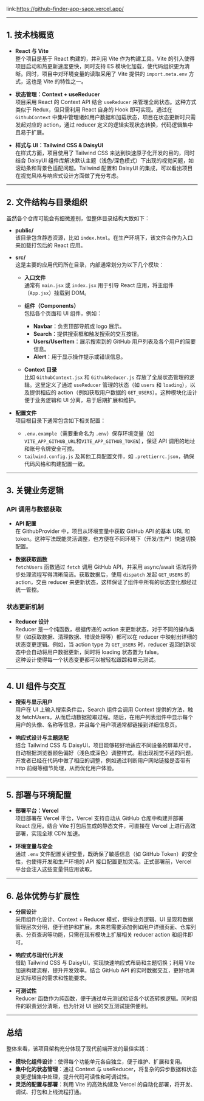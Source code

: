 link:https://github-finder-app-sage.vercel.app/

---

## 1. 技术栈概览

- **React 与 Vite**  
  整个项目是基于 React 构建的，并利用 Vite 作为构建工具。Vite 的引入使得项目启动和热更新速度更快，同时支持 ES 模块化加载，使代码组织更为清晰。同时，项目中对环境变量的读取采用了 Vite 提供的 `import.meta.env` 方式，这也是 Vite 的特性之一。  
  
- **状态管理：Context + useReducer**  
  项目采用 React 的 Context API 结合 `useReducer` 来管理全局状态。这种方式类似于 Redux，但只需利用 React 自身的 Hook 即可实现。通过在 `GithubContext` 中集中管理诸如用户数据和加载状态，项目在状态更新时只需发起对应的 action，通过 reducer 定义的逻辑实现状态转换，代码逻辑集中且易于扩展。  
  
- **样式与 UI：Tailwind CSS & DaisyUI**  
  在样式方面，项目使用了 Tailwind CSS 来达到快速原子化开发的目的，同时结合 DaisyUI 组件库解决默认主题（浅色/深色模式）下出现的视觉问题，如滚动条和背景色适配问题。Tailwind 配置和 DaisyUI 的集成，可以看出项目在视觉风格与响应式设计方面做了充分考虑。

---

## 2. 文件结构与目录组织

虽然各个仓库可能会有细微差别，但整体目录结构大致如下：

- **public/**  
  该目录包含静态资源，比如 `index.html`。在生产环境下，该文件会作为入口来加载打包后的 React 应用。

- **src/**  
  这是主要的应用代码所在目录，内部通常划分为以下几个模块：

  - **入口文件**  
    通常有 `main.jsx` 或 `index.jsx` 用于引导 React 应用，将主组件（`App.jsx`）挂载到 DOM。

  - **组件（Components）**  
    包括各个页面和 UI 组件，例如：  
    - **Navbar**：负责顶部导航或 logo 展示。  
    - **Search**：提供搜索框和触发搜索的交互按钮。  
    - **Users/UserItem**：展示搜索到的 GitHub 用户列表及各个用户的简要信息。  
    - **Alert**：用于显示操作提示或错误信息。  

  - **Context 目录**  
    比如 `GithubContext.jsx` 和 `GithubReducer.js` 存放了全局状态管理的逻辑。这里定义了通过 `useReducer` 管理的状态（如 `users` 和 `loading`），以及提供相应的 action（例如获取用户数据的 `GET_USERS`）。这种模块化设计便于业务逻辑和 UI 分离，易于后期扩展和维护。

- **配置文件**  
  项目根目录下通常包含如下相关配置：  
  - `.env.example`（需要重命名为 `.env`）保存环境变量（如`VITE_APP_GITHUB_URL`和`VITE_APP_GITHUB_TOKEN`），保证 API 调用的地址和账号令牌安全可控。  
  - `tailwind.config.js` 及其他工具配置文件，如 `.prettierrc.json`，确保代码风格和构建配置一致。

---

## 3. 关键业务逻辑

### API 调用与数据获取

- **API 配置**  
  在 GithubProvider 中，项目从环境变量中获取 GitHub API 的基本 URL 和 token。这种写法既能灵活调整，也方便在不同环境下（开发/生产）快速切换配置。

- **数据获取函数**  
  `fetchUsers` 函数通过 `fetch` 调用 GitHub API，并采用 async/await 语法将异步处理流程写得清晰简洁。获取数据后，使用 `dispatch` 发起 `GET_USERS` 的 action，交由 reducer 来更新状态，这样保证了组件中所有的状态变化都经过统一管控。

### 状态更新机制

- **Reducer 设计**  
  Reducer 是一个纯函数，根据传递的 action 来更新状态，对于不同的操作类型（如获取数据、清理数据、错误处理等）都可以在 reducer 中映射出详细的状态变更逻辑。例如，当 action type 为 `GET_USERS` 时，reducer 返回的新状态中会自动将用户数据更新，同时将 loading 状态置为 false。  
  这种设计使得每一个状态变更都可以被轻松跟踪和单元测试。

---

## 4. UI 组件与交互

- **搜索与显示用户**  
  用户在 UI 上输入搜索条件后，Search 组件会调用 Context 提供的方法，触发 fetchUsers，从而启动数据拉取过程。随后，在用户列表组件中显示每个用户的头像、名称等信息，并且每个用户项通常都链接到详细信息页。

- **响应式设计与主题适配**  
  结合 Tailwind CSS 与 DaisyUI，项目能够较好地适应不同设备的屏幕尺寸，自动根据浏览器颜色偏好（浅色或深色）调整样式。若出现视觉不适的问题，开发者已经在代码中做了相应的调整，例如通过判断用户网站链接是否带有 http 前缀等细节处理，从而优化用户体验。

---

## 5. 部署与环境配置

- **部署平台：Vercel**  
  项目部署在 Vercel 平台，Vercel 支持自动从 GitHub 仓库中构建并部署 React 应用。结合 Vite 打包后生成的静态文件，可直接在 Vercel 上进行高效部署，实现全球 CDN 加速。

- **环境变量与安全**  
  通过 `.env` 文件配置关键变量，既确保了敏感信息（如 GitHub Token）的安全性，也使得开发和生产环境的 API 接口配置更加灵活。正式部署前，Vercel 平台会注入这些变量供应用读取。

---

## 6. 总体优势与扩展性

- **分层设计**  
  采用组件化设计、Context + Reducer 模式，使得业务逻辑、UI 呈现和数据管理层次分明，便于维护和扩展。未来若需要添加例如用户详细页面、仓库列表、分页查询等功能，只需在现有模块上扩展相关 reducer action 和组件即可。

- **响应式与现代化开发**  
  借助 Tailwind CSS 与 DaisyUI，实现快速响应式布局和主题切换；利用 Vite 加速构建流程，提升开发效率。结合 GitHub API 的实时数据交互，更好地满足实际项目的需求和性能要求。

- **可测试性**  
  Reducer 函数作为纯函数，便于通过单元测试验证各个状态转换逻辑。同时组件的职责划分清晰，也为针对 UI 层的交互测试提供便利。

---

## 总结

整体来看，该项目架构充分体现了现代前端开发的最佳实践：  
- **模块化组件设计**：使得每个功能单元各自独立，便于维护、扩展和复用。  
- **集中化的状态管理**：通过 Context 与 useReducer，将复杂的异步数据和状态变更逻辑集中处理，提升代码可读性和可调试性。  
- **灵活的配置与部署**：利用 Vite 的高效构建及 Vercel 的自动化部署，将开发、调试、打包和上线流程打通。  

